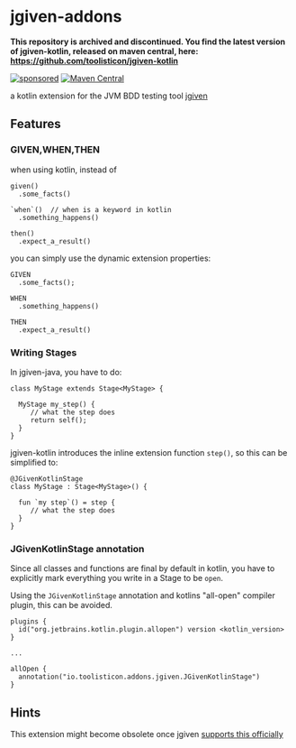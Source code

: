 # jgiven-addons

**This repository is archived and discontinued.  You find the latest version of jgiven-kotlin, released on maven central, here: https://github.com/toolisticon/jgiven-kotlin**

[![sponsored](https://img.shields.io/badge/sponsoredBy-Holisticon-RED.svg)](https://holisticon.de/)
[![Maven Central](https://maven-badges.herokuapp.com/maven-central/io.toolisticon.testing/jgiven-kotlin/badge.svg)](https://maven-badges.herokuapp.com/maven-central/io.toolisticon.testing/jgiven-kotlin)

a kotlin extension for the JVM BDD testing tool [jgiven](http://jgiven.org/)

## Features

### GIVEN,WHEN,THEN

when using kotlin, instead of 

```
given()
  .some_facts()

`when`()  // when is a keyword in kotlin
  .something_happens()

then()
  .expect_a_result()

```

you can simply use the dynamic extension properties:

```
GIVEN
  .some_facts();

WHEN
  .something_happens()

THEN
  .expect_a_result()
```

### Writing Stages

In jgiven-java, you have to do:

```
class MyStage extends Stage<MyStage> {

  MyStage my_step() {
     // what the step does
     return self();
  }
}
```

jgiven-kotlin introduces the inline extension function `step()`, so this can be simplified to:

```
@JGivenKotlinStage
class MyStage : Stage<MyStage>() {

  fun `my step`() = step {
     // what the step does
  }
}
```

### JGivenKotlinStage annotation

Since all classes and functions are final by default in kotlin,
you have to explicitly mark everything you write in a Stage to be `open`.

Using the `JGivenKotlinStage` annotation and kotlins "all-open" compiler
plugin, this can be avoided.

```
plugins {
  id("org.jetbrains.kotlin.plugin.allopen") version <kotlin_version>
}

...

allOpen {
  annotation("io.toolisticon.addons.jgiven.JGivenKotlinStage")
}

```

## Hints

This extension might become obsolete once jgiven [supports this officially](https://github.com/TNG/JGiven/pull/407)


